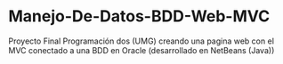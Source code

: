 # Manejo-De-Datos-BDD-Web-MVC
Proyecto Final Programación dos (UMG) creando una pagina web con el MVC conectado a una BDD en Oracle (desarrollado en NetBeans (Java))
